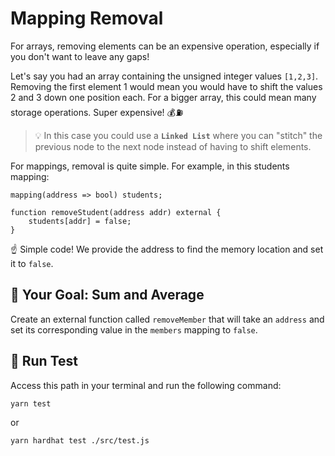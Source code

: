 # Mapping Removal

For arrays, removing elements can be an expensive operation, especially if you don't want to leave any gaps!

Let's say you had an array containing the unsigned integer values `[1,2,3]`. Removing the first element 1 would mean you would have to shift the values 2 and 3 down one position each. For a bigger array, this could mean many storage operations. Super expensive! 💰⛽

> 💡 In this case you could use a **`Linked List`** where you can "stitch" the previous node to the next node instead of having to shift elements.

For mappings, removal is quite simple. For example, in this students mapping:

```solidity
mapping(address => bool) students;

function removeStudent(address addr) external {
    students[addr] = false;
}
```

☝️ Simple code! We provide the address to find the memory location and set it to `false`.

## 🏁 Your Goal: Sum and Average

Create an external function called `removeMember` that will take an `address` and set its corresponding value in the `members` mapping to `false`.

## 🧪 Run Test
Access this path in your terminal and run the following command:

```bash
yarn test
```
or

```bash
yarn hardhat test ./src/test.js
```